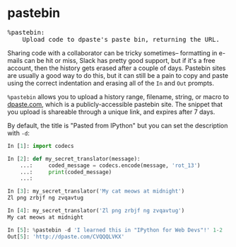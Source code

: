 # pastebin

<pre class="output">
%pastebin:
    Upload code to dpaste's paste bin, returning the URL.
</pre>

Sharing code with a collaborator can be tricky sometimes– formatting in e-mails can be hit or miss, Slack has pretty good support, but if it's a free account, then the history gets erased after a couple of days. Pastebin sites are usually a good way to do this, but it can still be a pain to copy and paste using the correct indentation and erasing all of the `In` and `Out` prompts. 

`%pastebin` allows you to upload a history range, filename, string, or macro to [dpaste.com](https://dpaste.com), which is a publicly-accessible pastebin site. The snippet that you upload is shareable through a unique link, and expires after 7 days.

By default, the title is "Pasted from IPython" but you can set the description with `-d`:

```python
In [1]: import codecs

In [2]: def my_secret_translator(message):
    ...:     coded_message = codecs.encode(message, 'rot_13')
    ...:     print(coded_message)
    ...:

In [3]: my_secret_translator('My cat meows at midnight')
Zl png zrbjf ng zvqavtug

In [4]: my_secret_translator('Zl png zrbjf ng zvqavtug')
My cat meows at midnight

In [5]: %pastebin -d 'I learned this in "IPython for Web Devs"!' 1-2
Out[5]: 'http://dpaste.com/CVQQQLVKX'
```
